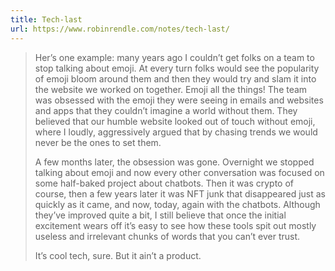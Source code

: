 ```yaml
---
title: Tech-last
url: https://www.robinrendle.com/notes/tech-last/
---
```


> Her’s one example: many years ago I couldn’t get folks on a team to stop talking about emoji. At every turn folks would see the popularity of emoji bloom around them and then they would try and slam it into the website we worked on together. Emoji all the things! The team was obsessed with the emoji they were seeing in emails and websites and apps that they couldn’t imagine a world without them. They believed that our humble website looked out of touch without emoji, where I loudly, aggressively argued that by chasing trends we would never be the ones to set them.  
>  
> A few months later, the obsession was gone. Overnight we stopped talking about emoji and now every other conversation was focused on some half-baked project about chatbots. Then it was crypto of course, then a few years later it was NFT junk that disappeared just as quickly as it came, and now, today, again with the chatbots. Although they’ve improved quite a bit, I still believe that once the initial excitement wears off it’s easy to see how these tools spit out mostly useless and irrelevant chunks of words that you can’t ever trust.  
> 
> It’s cool tech, sure. But it ain’t a product.  

